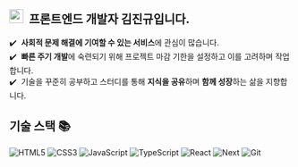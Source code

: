 ## <img src="https://media.giphy.com/media/hvRJCLFzcasrR4ia7z/giphy.gif" width="25" /> &nbsp;프론트엔드 개발자 김진규입니다.

✔️ &nbsp;**사회적 문제 해결에 기여할 수 있는 서비스**에 관심이 많습니다.\
✔️ &nbsp;**빠른 주기 개발**에 숙련되기 위해 프로젝트 마감 기한을 설정하고 이를 고려하며 작업합니다.\
✔️ &nbsp;기술을 꾸준히 공부하고 스터디를 통해 **지식을 공유**하며 **함께 성장**하는 삶을 지향합니다.

<h2> 기술 스택 📚 </h2>

![HTML5](https://img.shields.io/badge/-HTML5-F05032?style=for-the-badge&logo=html5&logoColor=ffffff)
![CSS3](https://img.shields.io/badge/-CSS3-007ACC?style=for-the-badge&logo=css3)
![JavaScript](https://img.shields.io/badge/-JavaScript-%23F7DF1C?style=for-the-badge&logo=javascript&logoColor=000000&labelColor=%23F7DF1C&color=%23FFCE5A)
![TypeScript](https://img.shields.io/badge/-TypeScript-007ACC?style=for-the-badge&logo=typescript&logoColor=white)
![React](https://img.shields.io/badge/-React-222222?style=for-the-badge&logo=react)
![Next](https://img.shields.io/badge/next.js-000000?style=for-the-badge&logo=next.js&logoColor=white)
![Git](https://img.shields.io/badge/-Git-F05032?style=for-the-badge&logo=git&logoColor=ffffff)

<br/>
